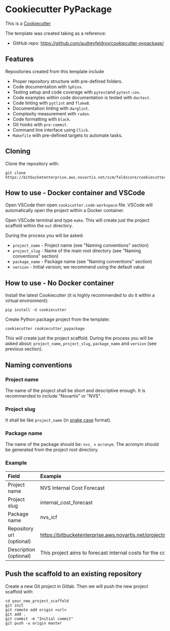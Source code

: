 # Cookiecutter PyPackage

This is a [Cookiecutter](https://github.com/cookiecutter/cookiecutter)

The template was created taking as a reference:

* GitHub repo: https://github.com/audreyfeldroy/cookiecutter-pypackage/

## Features

Repositories created from this template include

* Proper repository structure with pre-defined folders.
* Code documentation with `Sphinx`.
* Testing setup and code coverage with `pytest`and `pytest-cov`.
* Code examples within code documentation is tested with `doctest`.
* Code linting with `pytlint` and `flake8`.
* Documentation linting with `darglint`.
* Complexity measurement with `radon`.
* Code formatting with `black`.
* Git hooks with `pre-commit`.
* Command line interface using `Click`.
* `Makefile` with pre-defined targets to automate tasks.

## Cloning

Clone the repository with:

```shell
git clone https://bitbucketenterprise.aws.novartis.net/scm/faldscore/cookiecutter_pypackage.git
```

## How to use - Docker container and VSCode

Open VSCode then open `cookicutter.code-workspace` file. VSCode will automatically open the project within a Docker container.

Open VSCode terminal and type `make`. This will create just the project scaffold within the `out` directory.

During the process you will be asked:

* `project_name` - Project name (see "Naming conventions" section)
* `project_slug` - Name of the main root directory (see "Naming conventions" section)
* `package_name` - Package name (see "Naming conventions" section)
* `version` - Initial version; we recommend using the default value

## How to use - No Docker container

Install the latest Cookiecutter (it is highly recommended to do it within a virtual environment):

```shell
pip install -U cookiecutter
```

Create Python package project from the template:

```shell
cookiecutter cookiecutter_pypackage
```

 This will create just the project scaffold. During the process you will be asked about: `project_name`, `project_slug`, `package_name` and `version` (see previous section).

## Naming conventions

### Project name

The name of the project shall be short and descriptive enough. It is recommended to include "Novartis" or "NVS".

### Project slug

It shall be like `project_name` (in [snake case](https://en.wikipedia.org/wiki/Snake_case) format).

### Package name

The name of the package should be: `nvs_` + `acronym`. The acronym should be generated from the project root directory.

### Example

|    Field                  |          Example                                                                               |
| :------------------------ | :--------------------------------------------------------------------------------------------- |
| Project name              | NVS Internal Cost Forecast                                                                     |
| Project slug              | internal_cost_forecast                                                                         |
| Package name              | nvs_icf                                                                                        |
| Repository url (optional) | https://bitbucketenterprise.aws.novartis.net/projects/NVSICF/repos/internal_cost_forecast/.git |
| Description (optional)    | This project aims to forecast internal costs for the company                                   |

## Push the scaffold to an existing repository

Create a new Git project in Gitlab. Then we will push the new project scaffold with:

```shell
cd your_new_project_scaffold
git init
git remote add origin <url>
git add .
git commit -m "Initial commit"
git push -u origin master
```